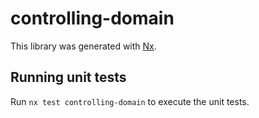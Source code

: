 # controlling-domain

This library was generated with [Nx](https://nx.dev).

## Running unit tests

Run `nx test controlling-domain` to execute the unit tests.
